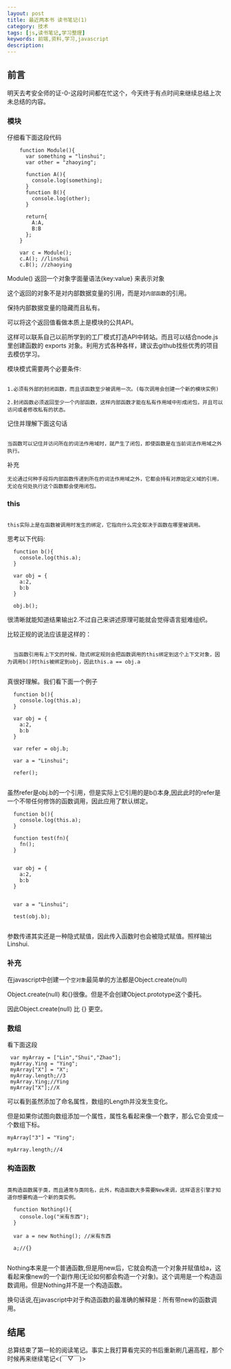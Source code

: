```yaml
---
layout: post
title: 最近两本书 读书笔记(1)
category: 技术
tags: [js,读书笔记,学习整理]
keywords: 前端,资料,学习,javascript
description: 
---
```


## 前言
明天去考安全师的证-0-这段时间都在忙这个，今天终于有点时间来继续总结上次未总结的内容。

### 模块

仔细看下面这段代码

```
	function Module(){
	  var something = "linshui";
	  var other = "zhaoying";
	  
	  function A(){
	    console.log(something);
	  }
	  function B(){
	  	console.log(other);
	  }
	  
	  return{
	  	A:A,
	  	B:B
	  };
	}

	var c = Module();
	c.A(); //linshui
	c.B(); //zhaoying

```

Module() 返回一个对象字面量语法{key:value} 来表示对象

这个返回的对象不是对内部数据变量的引用，而是对`内部函数`的引用。

保持内部数据变量的隐藏而且私有。

可以将这个返回值看做本质上是模块的公共API。

这样可以联系自己以前所学到的工厂模式打造API中转站。而且可以结合node.js里创建函数的 exports 对象。利用方式各种各样，建议去github找些优秀的项目去模仿学习。

模块模式需要两个必要条件:

```

1.必须有外部的封闭函数，而且该函数至少被调用一次。(每次调用会创建一个新的模块实例)

2.封闭函数必须返回至少一个内部函数，这样内部函数才能在私有作用域中形成闭包，并且可以访问或者修改私有的状态。

```

记住并理解下面这句话

```

当函数可以记住并访问所在的词法作用域时，就产生了闭包，即使函数是在当前词法作用域之外执行。

```

补充

```
无论通过何种手段将内部函数传递到所在的词法作用域之外，它都会持有对原始定义域的引用，无论在何处执行这个函数都会使用闭包。

```

### this

```

this实际上是在函数被调用时发生的绑定，它指向什么完全取决于函数在哪里被调用。

```

思考以下代码:

```
  function b(){
  	console.log(this.a);
  }

  var obj = {
  	a:2,
  	b:b
  }

  obj.b();
```

很清晰就能知道结果输出2.不过自己来讲述原理可能就会觉得语言挺难组织。

比较正规的说法应该是这样的：

```
  
  当函数引用有上下文的时候，隐式绑定规则会把函数调用的this绑定到这个上下文对象，因为调用b()时this被绑定到obj，因此this.a == obj.a
  
```

真很好理解。我们看下面一个例子

```
  function b(){
  	console.log(this.a);
  }

  var obj = {
  	a:2,
  	b:b
  }

  var refer = obj.b;

  var a = "Linshui";

  refer();
  
```

虽然refer是obj.b的一个引用，但是实际上它引用的是b()本身,因此此时的refer是一个不带任何修饰的函数调用，因此应用了默认绑定。


```
  function b(){
  	console.log(this.a);
  }

  function test(fn){
    fn();
  }
  
  
  var obj = {
  	a:2,
  	b:b
  }


  var a = "Linshui";

  test(obj.b);
  
```

参数传递其实还是一种隐式赋值，因此传入函数时也会被隐式赋值。照样输出Linshui.


### 补充

在javascript中创建一个`空对象`最简单的方法都是Object.create(null) 

Object.create(null) 和{}很像。但是不会创建Object.prototype这个委托。

因此Object.create(null)  比 {}  更空。

### 数组

看下面这段

```
 var myArray = ["Lin","Shui","Zhao"];
 myArray.Ying = "Ying";
 myArray["X"] = "X";
 myArray.length;//3
 myArray.Ying;//Ying
 myArray["X"];//X
```

可以看到虽然添加了命名属性，数组的Length并没发生变化。

但是如果你试图向数组添加一个属性，属性名看起来像一个数字，那么它会变成一个数组下标。

```
myArray["3"] = "Ying";

myArray.length;//4

```

### 构造函数

```

类构造函数属于类，而且通常与类同名，此外，构造函数大多需要New来调，这样语言引擎才知道你想要构造一个新的类实例。

```

```
  function Nothing(){
  	console.log("米有东西");
  }

  var a = new Nothing(); //米有东西
 
  a;//{}
  
```

Nothing本来是一个普通函数,但是用new后，它就会构造一个对象并赋值给a，这看起来像new的一个副作用(无论如何都会构造一个对象)。这个调用是一个构造函数调用。但是Nothing并不是一个构造函数。

换句话说,在javascript中对于构造函数的最准确的解释是：所有带new的函数调用。

## 结尾

总算结束了第一轮的阅读笔记。事实上我打算看完买的书后重新刷几遍高程，那个时候再来继续笔记<(￣▽￣)> 

